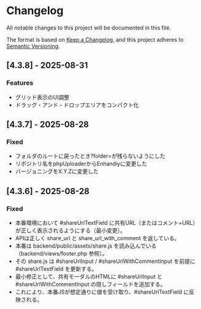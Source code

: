 # Changelog

All notable changes to this project will be documented in this file.

The format is based on [Keep a Changelog](https://keepachangelog.com/en/1.0.0/),
and this project adheres to [Semantic Versioning](https://semver.org/spec/v2.0.0.html).

## [4.3.8] - 2025-08-31

### Features

- グリッド表示のUI調整
- ドラッグ・アンド・ドロップエリアをコンパクト化

## [4.3.7] - 2025-08-28

### Fixed

- フォルダのルートに戻ったとき?folder=が残らないようにした
- リポジトリ名をphpUploaderからEnhandiyに変更した
- バージョニングをX.Y.Zに変更した

## [4.3.6] - 2025-08-28

### Fixed

- 本番環境において #shareUrlTextField に共有URL（またはコメント+URL）が正しく表示されるようにする（最小変更）。
- APIは正しく share_url と share_url_with_comment を返している。
- 本番は backend/public/assets/share.js を読み込んでいる（backend/views/footer.php 参照）。
- その share.js は #shareUrlInput / #shareUrlWithCommentInput を前提に #shareUrlTextField を更新する。
- 最小修正として、共有モーダルのHTMLに #shareUrlInput と #shareUrlWithCommentInput の隠しフィールドを追加する。
- これにより、本番JSが想定通りに値を受け取り、#shareUrlTextField に反映される。

